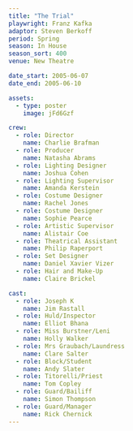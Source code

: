 ```yaml
---
title: "The Trial"
playwright: Franz Kafka
adaptor: Steven Berkoff
period: Spring
season: In House
season_sort: 400
venue: New Theatre

date_start: 2005-06-07
date_end: 2005-06-10

assets:
  - type: poster
    image: jFd6Gzf

crew:
  - role: Director
    name: Charlie Brafman
  - role: Producer
    name: Natasha Abrams
  - role: Lighting Designer
    name: Joshua Cohen
  - role: Lighting Supervisor
    name: Amanda Kerstein
  - role: Costume Designer
    name: Rachel Jones
  - role: Costume Designer
    name: Sophie Pearce
  - role: Artistic Supervisor
    name: Alistair Coe
  - role: Theatrical Assistant
    name: Philip Raperport
  - role: Set Designer
    name: Daniel Xavier Vizer
  - role: Hair and Make-Up
    name: Claire Brickel

cast:
  - role: Joseph K
    name: Jim Rastall
  - role: Huld/Inspector
    name: Elliot Bhana
  - role: Miss Burstner/Leni
    name: Holly Walker
  - role: Mrs Graubach/Laundress
    name: Clare Salter
  - role: Block/Student
    name: Andy Slater
  - role: Titorelli/Priest
    name: Tom Copley
  - role: Guard/Bailiff
    name: Simon Thompson
  - role: Guard/Manager
    name: Rick Chernick
---
```

